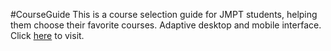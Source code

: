 #CourseGuide
    This is a course selection guide for JMPT students, helping them choose their favorite courses.
    Adaptive desktop and mobile interface.
    Click [here](http://courseguide.sinaapp.com/) to visit.
